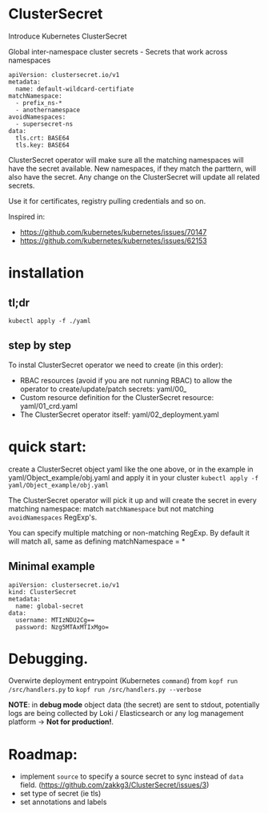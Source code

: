 # ClusterSecret
Introduce Kubernetes ClusterSecret 


Global inter-namespace cluster secrets - Secrets that work across namespaces 

```
apiVersion: clustersecret.io/v1
metadata:
  name: default-wildcard-certifiate
matchNamespace:
  - prefix_ns-*
  - anothernamespace
avoidNamespaces:
  - supersecret-ns
data:
  tls.crt: BASE64
  tls.key: BASE64
```

ClusterSecret operator will make sure all the matching namespaces will have the secret available. New namespaces, if they match the parttern, will also have the secret.
Any change on the ClusterSecret will update all related secrets.

Use it for certificates, registry pulling credentials and so on.

Inspired in:

 - https://github.com/kubernetes/kubernetes/issues/70147
 - https://github.com/kubernetes/kubernetes/issues/62153



# installation

## tl;dr

```
kubectl apply -f ./yaml
```

## step by step

To instal ClusterSecret operator we need to create (in this order):

 - RBAC resources (avoid if you are not running RBAC) to allow the operator to create/update/patch secrets: yaml/00_
 - Custom resource definition for the ClusterSecret resource: yaml/01_crd.yaml
 - The ClusterSecret operator itself: yaml/02_deployment.yaml
 
 
# quick start:

create a ClusterSecret object yaml like the one above, or in the example in yaml/Object_example/obj.yaml and apply it in your cluster `kubectl apply -f yaml/Object_example/obj.yaml`

The ClusterSecret operator will pick it up and will create the secret in every matching namespace:  match `matchNamespace` but not matching  `avoidNamespaces` RegExp's.

You can specify multiple matching or non-matching RegExp. By default it will match all, same as defining matchNamespace = * 

## Minimal example

```
apiVersion: clustersecret.io/v1
kind: ClusterSecret
metadata:
  name: global-secret
data:
  username: MTIzNDU2Cg==
  password: Nzg5MTAxMTIxMgo=
```

# Debugging.

Overwirte deployment entrypoint (Kubernetes `command`) from `kopf run /src/handlers.py` to `kopf run /src/handlers.py --verbose`

**NOTE**: in **debug mode** object data (the secret) are sent to stdout, potentially logs are being collected by Loki / Elasticsearch  or any log management platform -> **Not for production!**.
 
# Roadmap:
 - implement `source` to specify a source secret to sync instead of `data` field. (https://github.com/zakkg3/ClusterSecret/issues/3)
 - set type of secret (ie tls)
 - set annotations and labels
 
 
